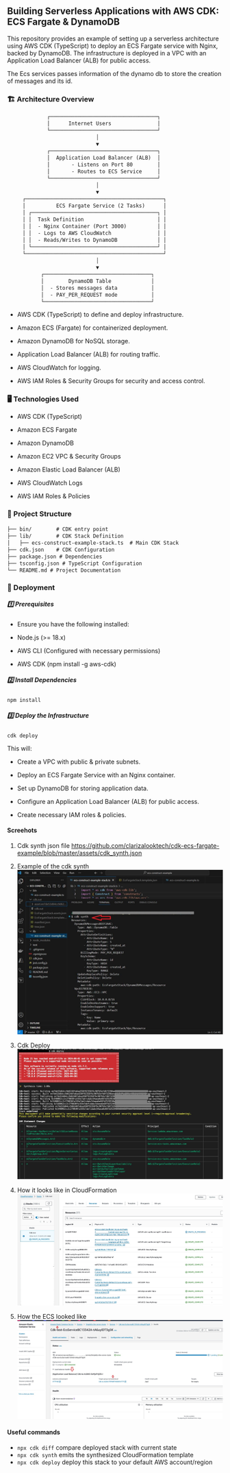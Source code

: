 ## Building Serverless Applications with AWS CDK: ECS Fargate & DynamoDB

This repository provides an example of setting up a serverless architecture using AWS CDK (TypeScript) to deploy an ECS Fargate service with Nginx, backed by DynamoDB. The infrastructure is deployed in a VPC with an Application Load Balancer (ALB) for public access.

The Ecs services passes information of the dynamo db to store the creation of messages and its id.

### 🏗 Architecture Overview
                 ┌───────────────────────────────────┐
                 │      Internet Users               │
                 └───────────────────────────────────┘
                                 │
                                 ▼
                 ┌───────────────────────────────────┐
                 │  Application Load Balancer (ALB)  │
                 │       - Listens on Port 80        │
                 │       - Routes to ECS Service     │
                 └───────────────────────────────────┘
                                 │
                                 ▼
         ┌─────────────────────────────────────────────┐
         │          ECS Fargate Service (2 Tasks)      │
         │ ┌─────────────────────────────────────────┐ │
         │ │  Task Definition                        │ │
         │ │  - Nginx Container (Port 3000)          │ │
         │ │  - Logs to AWS CloudWatch               │ │
         │ │  - Reads/Writes to DynamoDB             │ │
         │ └─────────────────────────────────────────┘ │
         └─────────────────────────────────────────────┘
                                 │
                                 ▼
               ┌───────────────────────────────────┐
               │        DynamoDB Table             │
               │  - Stores messages data           │
               │  - PAY_PER_REQUEST mode           │
               └───────────────────────────────────┘

 - AWS CDK (TypeScript) to define and deploy infrastructure.

 - Amazon ECS (Fargate) for containerized deployment.

 - Amazon DynamoDB for NoSQL storage.

 - Application Load Balancer (ALB) for routing traffic.

 - AWS CloudWatch for logging.

 - AWS IAM Roles & Security Groups for security and access control.

### 🖥 Technologies Used

 - AWS CDK (TypeScript)

 - Amazon ECS Fargate

 - Amazon DynamoDB

 - Amazon EC2 VPC & Security Groups

 - Amazon Elastic Load Balancer (ALB)

 - AWS CloudWatch Logs

 - AWS IAM Roles & Policies

### 📂 Project Structure
```
├── bin/		# CDK entry point
├── lib/		# CDK Stack Definition
│   ├── ecs-construct-example-stack.ts  # Main CDK Stack
├── cdk.json	# CDK Configuration
├── package.json # Dependencies
├── tsconfig.json # TypeScript Configuration
└── README.md # Project Documentation
```
### 🚀 Deployment

##### 1️⃣ Prerequisites

 - Ensure you have the following installed:

 - Node.js (>= 18.x)

 - AWS CLI (Configured with necessary permissions)

 - AWS CDK (npm install -g aws-cdk)

##### 2️⃣ Install Dependencies
```
npm install
```

##### 3️⃣ Deploy the Infrastructure
```
cdk deploy
```

This will:

 - Create a VPC with public & private subnets.

 - Deploy an ECS Fargate Service with an Nginx container.

 - Set up DynamoDB for storing application data.

 - Configure an Application Load Balancer (ALB) for public access.

 - Create necessary IAM roles & policies.

#### Screehots
1. Cdk synth json file
https://github.com/clarizalooktech/cdk-ecs-fargate-example/blob/master/assets/cdk_synth.json

2. Example of the cdk synth
![Example of the cdk synth ](https://github.com/clarizalooktech/cdk-ecs-fargate-example/blob/master/assets/cdksynth.JPG)

3. Cdk Deploy
![Cdk Deploy ](https://github.com/clarizalooktech/cdk-ecs-fargate-example/blob/master/assets/cdkdeploy.jpg)

4. How it looks like in CloudFormation
![How it looks like in CloudFormation ](https://github.com/clarizalooktech/cdk-ecs-fargate-example/blob/master/assets/how_it_looks_in_cloudformation_stack.jpg)

5. How the ECS looked like
![How the ECS looked like ](https://github.com/clarizalooktech/cdk-ecs-fargate-example/blob/master/assets/how_ecs_server_looks_inside_cluster.jpg)

#### Useful commands

* `npx cdk diff`    compare deployed stack with current state
* `npx cdk synth`   emits the synthesized CloudFormation template
* `npx cdk deploy`  deploy this stack to your default AWS account/region
